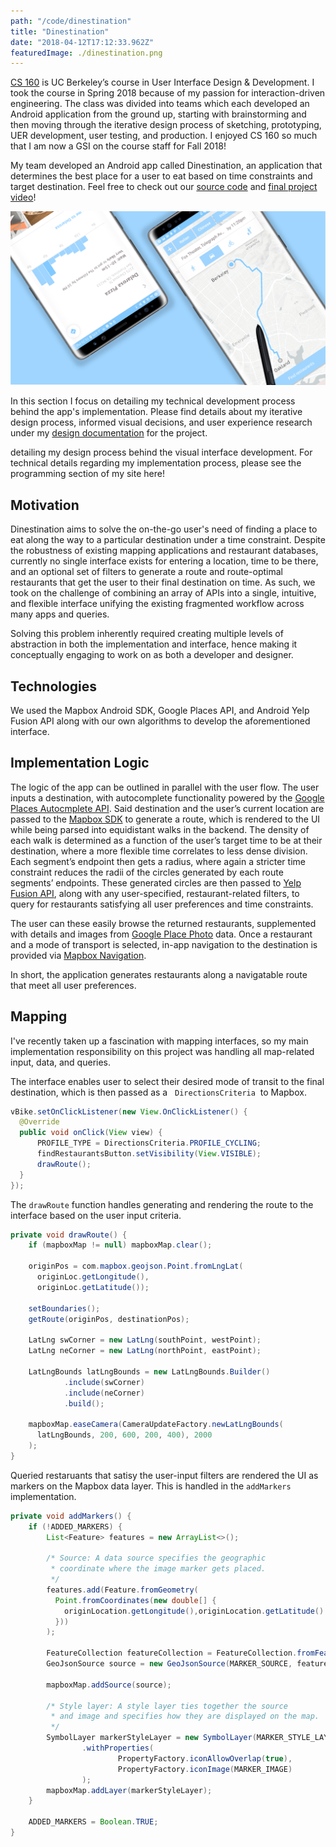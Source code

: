 ```yaml
---
path: "/code/dinestination"
title: "Dinestination"
date: "2018-04-12T17:12:33.962Z"
featuredImage: ./dinestination.png
---
```


[CS 160](https://www2.eecs.berkeley.edu/Courses/CS160/) is UC Berkeley’s course in User Interface Design & Development. I took the course in Spring 2018 because of my passion for interaction-driven engineering. The class was divided into teams which each developed an Android application from the ground up, starting with brainstorming and then moving through the iterative design process of sketching, prototyping, UER development, user testing, and production. I enjoyed CS 160 so much that I am now a GSI on the course staff for Fall 2018!

My team developed an Android app called Dinestination, an application that determines the best place for a user to eat based on time constraints and target destination. Feel free to check out our [source code](https://github.com/adrianababakanian/busybears) and [final project video](https://github.com/adrianababakanian/busybears)!

![](dinestination.png)

In this section I focus on detailing my technical development process behind the app's implementation. Please find details about my iterative design process, informed visual decisions, and user experience research under my [design documentation](localhost:8000/design/dinestination) for the project.

detailing my design process behind the visual interface development. For technical details regarding my implementation process, please see the programming section of my site here!

## Motivation
Dinestination aims to solve the on-the-go user's need of finding a place to eat along the way to a particular destination under a time constraint. Despite the robustness of existing mapping applications and restaurant databases, currently no single interface exists for entering a location, time to be there, and an optional set of filters to generate a route and route-optimal restaurants that get the user to their final destination on time. As such, we took on the challenge of combining an array of APIs into a single, intuitive, and flexible interface unifying the existing fragmented workflow across many apps and queries.

Solving this problem inherently required creating multiple levels of abstraction in both the implementation and interface, hence making it conceptually engaging to work on as both a developer and designer.

## Technologies

We used the Mapbox Android SDK, Google Places API, and Android Yelp Fusion API along with our own algorithms to develop the aforementioned interface.

## Implementation Logic
The logic of the app can be outlined in parallel with the user flow. The user inputs a destination, with autocomplete functionality powered by the [Google Places Autocmplete API](https://developers.google.com/places/web-service/autocomplete). Said destination and the user’s current location are passed to the [Mapbox SDK](https://www.mapbox.com/mobile/) to generate a route, which is rendered to the UI while being parsed into equidistant walks in the backend. The density of each walk is determined as a function of the user’s target time to be at their destination, where a more flexible time correlates to less dense division. Each segment’s endpoint then gets a radius, where again a stricter time constraint reduces the radii of the circles generated by each route segments’ endpoints. These generated circles are then passed to [Yelp Fusion API](https://www.yelp.com/fusion), along with any user-specified, restaurant-related filters, to query for restaurants satisfying all user preferences and time constraints.

The user can these easily browse the returned restaurants, supplemented with details and images from [Google Place Photo](https://developers.google.com/places/web-service/photos) data. Once a restaurant and a mode of transport is selected, in-app navigation to the destination is provided via [Mapbox Navigation](https://www.mapbox.com/navigation/).

In short, the application generates restaurants along a navigatable route that meet all user preferences.

## Mapping
I've recently taken up a fascination with mapping interfaces, so my main implementation responsibility on this project was handling all map-related input, data, and queries.

The interface enables user to select their desired mode of transit to the final destination, which is then passed as a &nbsp; ```DirectionsCriteria```&nbsp; to Mapbox.

```java
vBike.setOnClickListener(new View.OnClickListener() {
  @Override
  public void onClick(View view) {
      PROFILE_TYPE = DirectionsCriteria.PROFILE_CYCLING;
      findRestaurantsButton.setVisibility(View.VISIBLE);
      drawRoute();
  }
});
```

The ```drawRoute``` function handles generating and rendering the route to the interface based on the user input criteria.

```java
private void drawRoute() {
    if (mapboxMap != null) mapboxMap.clear();

    originPos = com.mapbox.geojson.Point.fromLngLat(
      originLoc.getLongitude(),
      originLoc.getLatitude());

    setBoundaries();
    getRoute(originPos, destinationPos);

    LatLng swCorner = new LatLng(southPoint, westPoint);
    LatLng neCorner = new LatLng(northPoint, eastPoint);

    LatLngBounds latLngBounds = new LatLngBounds.Builder()
            .include(swCorner)
            .include(neCorner)
            .build();

    mapboxMap.easeCamera(CameraUpdateFactory.newLatLngBounds(
      latLngBounds, 200, 600, 200, 400), 2000
    );
}
```

Queried restaruants that satisy the user-input filters are rendered the UI as markers on the Mapbox data layer. This is handled in the ```addMarkers``` implementation.

``` java
private void addMarkers() {
    if (!ADDED_MARKERS) {
        List<Feature> features = new ArrayList<>();

        /* Source: A data source specifies the geographic
         * coordinate where the image marker gets placed.
         */
        features.add(Feature.fromGeometry(
          Point.fromCoordinates(new double[] {
            originLocation.getLongitude(),originLocation.getLatitude()
          }))
        );

        FeatureCollection featureCollection = FeatureCollection.fromFeatures(features);
        GeoJsonSource source = new GeoJsonSource(MARKER_SOURCE, featureCollection);

        mapboxMap.addSource(source);

        /* Style layer: A style layer ties together the source
         * and image and specifies how they are displayed on the map.
         */
        SymbolLayer markerStyleLayer = new SymbolLayer(MARKER_STYLE_LAYER, MARKER_SOURCE)
                .withProperties(
                        PropertyFactory.iconAllowOverlap(true),
                        PropertyFactory.iconImage(MARKER_IMAGE)
                );
        mapboxMap.addLayer(markerStyleLayer);
    }

    ADDED_MARKERS = Boolean.TRUE;
}
```
